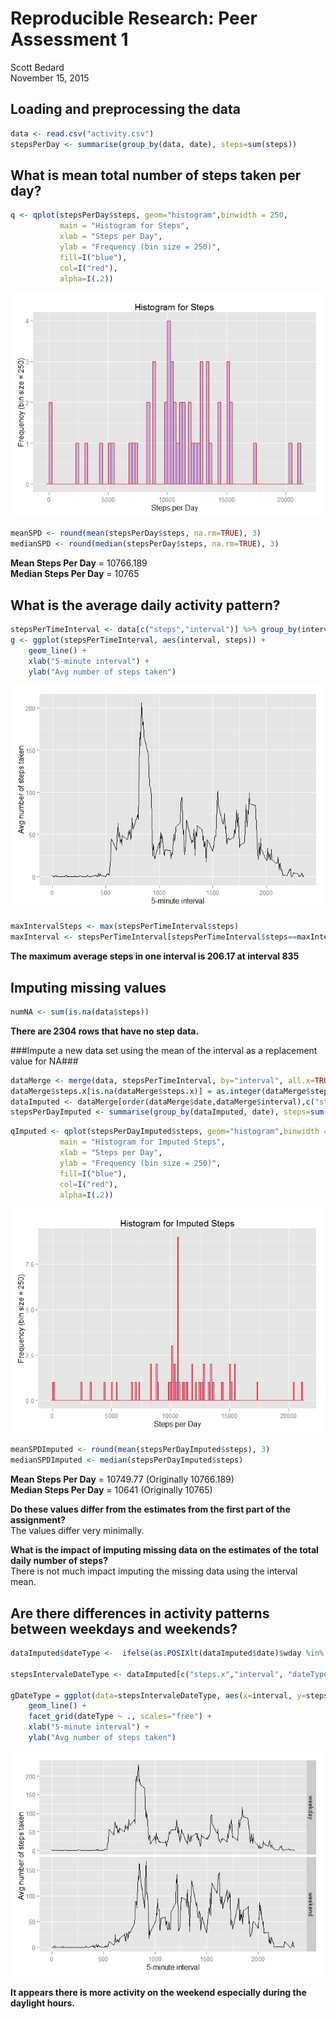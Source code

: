 # Reproducible Research: Peer Assessment 1
Scott Bedard  
November 15, 2015  



## Loading and preprocessing the data

```r
data <- read.csv("activity.csv")
stepsPerDay <- summarise(group_by(data, date), steps=sum(steps))
```


## What is mean total number of steps taken per day?

```r
q <- qplot(stepsPerDay$steps, geom="histogram",binwidth = 250,  
           main = "Histogram for Steps", 
           xlab = "Steps per Day",
           ylab = "Frequency (bin size = 250)",
           fill=I("blue"), 
           col=I("red"), 
           alpha=I(.2))
```
![](PA1_template_files/figure-html/unnamed-chunk-4-1.png) 

```r
meanSPD <- round(mean(stepsPerDay$steps, na.rm=TRUE), 3)
medianSPD <- round(median(stepsPerDay$steps, na.rm=TRUE), 3)
```

**Mean Steps Per Day** = 10766.189  
**Median Steps Per Day** = 10765  

## What is the average daily activity pattern?

```r
stepsPerTimeInterval <- data[c("steps","interval")] %>% group_by(interval) %>% summarise_each(funs(mean(., na.rm = TRUE)))
g <- ggplot(stepsPerTimeInterval, aes(interval, steps)) + 
    geom_line() +
    xlab("5-minute interval") +
    ylab("Avg number of steps taken")
```
![](PA1_template_files/figure-html/unnamed-chunk-7-1.png) 

```r
maxIntervalSteps <- max(stepsPerTimeInterval$steps)
maxInterval <- stepsPerTimeInterval[stepsPerTimeInterval$steps==maxIntervalSteps,]$interval
```

**The maximum average steps in one interval is 206.17 at interval 835**  

## Imputing missing values

```r
numNA <- sum(is.na(data$steps))
```

**There are 2304 rows that have no step data.** 

###Impute a new data set using the mean of the interval as a replacement value for NA###

```r
dataMerge <- merge(data, stepsPerTimeInterval, by="interval", all.x=TRUE)
dataMerge$steps.x[is.na(dataMerge$steps.x)] = as.integer(dataMerge$steps.y[is.na(dataMerge$steps.x)])
dataImputed <- dataMerge[order(dataMerge$date,dataMerge$interval),c("steps.x", "interval", "date")]
stepsPerDayImputed <- summarise(group_by(dataImputed, date), steps=sum(steps.x))
```


```r
qImputed <- qplot(stepsPerDayImputed$steps, geom="histogram",binwidth = 100,  
           main = "Histogram for Imputed Steps", 
           xlab = "Steps per Day",
           ylab = "Frequency (bin size = 250)",
           fill=I("blue"), 
           col=I("red"), 
           alpha=I(.2))
```
![](PA1_template_files/figure-html/unnamed-chunk-12-1.png) 

```r
meanSPDImputed <- round(mean(stepsPerDayImputed$steps), 3)
medianSPDImputed <- median(stepsPerDayImputed$steps)
```

**Mean Steps Per Day** = 10749.77 (Originally 10766.189)   
**Median Steps Per Day** = 10641 (Originally 10765)    

**Do these values differ from the estimates from the first part of the assignment?**   
The values differ very minimally. 

**What is the impact of imputing missing data on the estimates of the total daily number of steps?**  
There is not much impact imputing the missing data using the interval mean. 

## Are there differences in activity patterns between weekdays and weekends?


```r
dataImputed$dateType <-  ifelse(as.POSIXlt(dataImputed$date)$wday %in% c(0,6), 'weekend', 'weekday')

stepsIntervaleDateType <- dataImputed[c("steps.x","interval", "dateType")] %>% group_by(interval, dateType) %>% summarise_each(funs(mean(., na.rm = TRUE)))

gDateType = ggplot(data=stepsIntervaleDateType, aes(x=interval, y=steps.x)) +
    geom_line() +
    facet_grid(dateType ~ ., scales="free") +
    xlab("5-minute interval") +
    ylab("Avg number of steps taken") 
```
![](PA1_template_files/figure-html/unnamed-chunk-15-1.png) 

**It appears there is more activity on the weekend especially during the daylight hours.**


